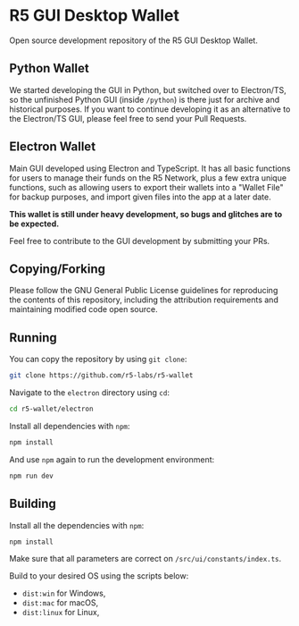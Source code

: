 # R5 GUI Desktop Wallet

Open source development repository of the R5 GUI Desktop Wallet.

## Python Wallet

We started developing the GUI in Python, but switched over to Electron/TS, so the unfinished Python GUI (inside `/python`) is there just for archive and historical purposes. If you want to continue developing it as an alternative to the Electron/TS GUI, please feel free to send your Pull Requests.

## Electron Wallet

Main GUI developed using Electron and TypeScript. It has all basic functions for users to manage their funds on the R5 Network, plus a few extra unique functions, such as allowing users to export their wallets into a "Wallet File" for backup purposes, and import given files into the app at a later date.

**This wallet is still under heavy development, so bugs and glitches are to be expected.**

Feel free to contribute to the GUI development by submitting your PRs.

## Copying/Forking

Please follow the GNU General Public License guidelines for reproducing the contents of this repository, including the attribution requirements and maintaining modified code open source.

## Running

You can copy the repository by using `git clone`:

```bash
git clone https://github.com/r5-labs/r5-wallet
```

Navigate to the `electron` directory using `cd`:

```bash
cd r5-wallet/electron
```

Install all dependencies with `npm`:

```bash
npm install
```

And use `npm` again to run the development environment:

```bash
npm run dev
```

## Building

Install all the dependencies with `npm`:

```bash
npm install
```

Make sure that all parameters are correct on `/src/ui/constants/index.ts`.

Build to your desired OS using the scripts below:

- `dist:win` for Windows,
- `dist:mac` for macOS,
- `dist:linux` for Linux,
